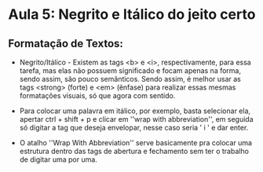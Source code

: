 # Aula 5: Negrito e Itálico do jeito certo

## Formatação de Textos:

* Negrito/Itálico - Existem as tags &lt;b&gt; e &lt;i&gt;, respectivamente, para essa tarefa, mas elas não possuem significado e focam apenas na forma, sendo assim, são pouco semânticos. Sendo assim, é melhor usar as tags &lt;strong&gt; (forte) e &lt;em&gt; (ênfase) para realizar essas mesmas formatações visuais, só que agora com sentido.

* Para colocar uma palavra em itálico, por exemplo, basta selecionar ela, apertar ctrl + shift + p e clicar em ''wrap with abbreviation'', em seguida só digitar a tag que deseja envelopar, nesse caso seria ' i ' e dar enter. 

* O atalho ''Wrap With Abbreviation'' serve basicamente pra colocar uma estrutura dentro das tags de abertura e fechamento sem ter o trabalho de digitar uma por uma. 

 
